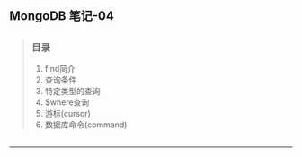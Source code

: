 ## MongoDB 笔记-04

> ##
> ### 目录
> 1. find简介
> 2. 查询条件
> 3. 特定类型的查询
> 4. $where查询
> 5. 游标(cursor)
> 6. 数据库命令(command)
> ##

---